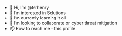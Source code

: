 - 👋 Hi, I’m @terhenry
- 👀 I’m interested in Solutions
- 🌱 I’m currently learning it all
- 💞️ I’m looking to collaborate on cyber threat mitigation
- 📫 How to reach me - this profile. 

<!---
terhenry/terhenry is a ✨ special ✨ repository because its `README.md` (this file) appears on your GitHub profile.
You can click the Preview link to take a look at your changes.
--->
